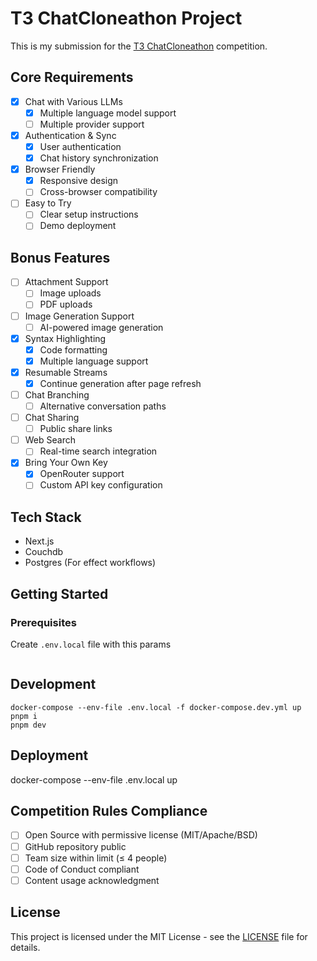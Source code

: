 # T3 ChatCloneathon Project

This is my submission for the [T3 ChatCloneathon](https://cloneathon.t3.chat/) competition.

## Core Requirements

- [x] Chat with Various LLMs
  - [x] Multiple language model support
  - [ ] Multiple provider support
- [x] Authentication & Sync
  - [x] User authentication
  - [x] Chat history synchronization
- [x] Browser Friendly
  - [x] Responsive design
  - [ ] Cross-browser compatibility
- [ ] Easy to Try
  - [ ] Clear setup instructions
  - [ ] Demo deployment

## Bonus Features

- [ ] Attachment Support
  - [ ] Image uploads
  - [ ] PDF uploads
- [ ] Image Generation Support
  - [ ] AI-powered image generation
- [x] Syntax Highlighting
  - [x] Code formatting
  - [x] Multiple language support
- [x] Resumable Streams
  - [x] Continue generation after page refresh
- [ ] Chat Branching
  - [ ] Alternative conversation paths
- [ ] Chat Sharing
  - [ ] Public share links
- [ ] Web Search
  - [ ] Real-time search integration
- [x] Bring Your Own Key
  - [x] OpenRouter support
  - [ ] Custom API key configuration

## Tech Stack

- Next.js
- Couchdb
- Postgres (For effect workflows) 

## Getting Started

### Prerequisites

Create `.env.local` file with this params
```

```


## Development

```
docker-compose --env-file .env.local -f docker-compose.dev.yml up
pnpm i
pnpm dev
```

## Deployment

docker-compose --env-file .env.local up

## Competition Rules Compliance

- [ ] Open Source with permissive license (MIT/Apache/BSD)
- [ ] GitHub repository public
- [ ] Team size within limit (≤ 4 people)
- [ ] Code of Conduct compliant
- [ ] Content usage acknowledgment

## License

This project is licensed under the MIT License - see the [LICENSE](LICENSE) file for details.